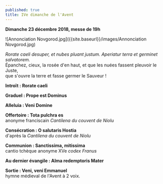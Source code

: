 ```yaml
---
published: true
title: IVe dimanche de l'Avent
---
```

**Dimanche 23 décembre 2018, messe de 19h**

![Annonciation Novgorod.jpg]({{site.baseurl}}/images/Annonciation Novgorod.jpg)


*Rorate caeli desuper, et nubes pluant justum. Aperiatur terra et germinet salvatorem.*  
Épanchez, cieux, la rosée d'en haut, et que les nuées fassent pleuvoir le Juste,  
que s'ouvre la terre et fasse germer le Sauveur !

**Introït : Rorate caeli**  

**Graduel : Prope est Dominus**

**Alleluia : Veni Domine**

**Offertoire : Tota pulchra es**  
anonyme franciscain *Cantilena du couvent de Niolu*

**Consécration : O salutaris Hostia**  
d'après la *Cantilena du couvent de Niolu*

**Communion : Sanctissima, mitissima**  
cantio tchèque anonyme XVe *codex Franus*

**Au dernier évangile : Alma redemptoris Mater**  

**Sortie : Veni, veni Emmanuel**  
hymne médieval de l'Avent à 2 voix.
